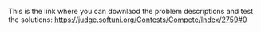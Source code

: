 This is the link where you can downlaod the problem descriptions and test the solutions:
https://judge.softuni.org/Contests/Compete/Index/2759#0
